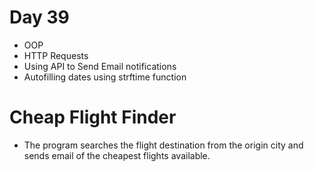 # Day 39

- OOP
- HTTP Requests
- Using API to Send Email notifications
- Autofilling dates using strftime function

# Cheap Flight Finder

- The program searches the flight destination from the origin city and sends email of the cheapest flights available.